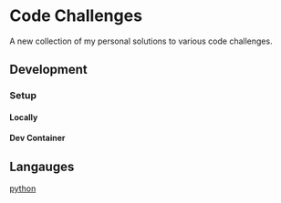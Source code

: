 # Code Challenges
A new collection of my personal solutions to various code challenges.
## Development
### Setup
#### Locally
#### Dev Container
## Langauges
[python](./python/README.md)